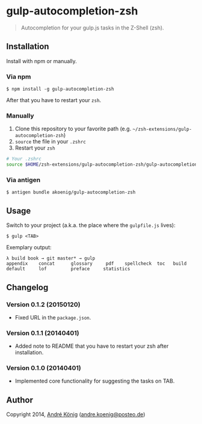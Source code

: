 # gulp-autocompletion-zsh

> Autocompletion for your gulp.js tasks in the Z-Shell (zsh).

## Installation

Install with npm or manually.

### Via npm

    $ npm install -g gulp-autocompletion-zsh

After that you have to restart your `zsh`.


### Manually

1. Clone this repository to your favorite path (e.g. `~/zsh-extensions/gulp-autocompletion-zsh`)
2. `source` the file in your `.zshrc`
3. Restart your `zsh`

```sh
# Your .zshrc
source $HOME/zsh-extensions/gulp-autocompletion-zsh/gulp-autocompletion.zsh
```

### Via antigen

    $ antigen bundle akoenig/gulp-autocompletion-zsh


## Usage

Switch to your project (a.k.a. the place where the `gulpfile.js` lives):

    $ gulp <TAB>

Exemplary output:

    λ build book → git master* → gulp
    appendix    concat      glossary     pdf    spellcheck  toc   build       default     lof         preface     statistics  

## Changelog

### Version 0.1.2 (20150120)

- Fixed URL in the `package.json`.

### Version 0.1.1 (20140401)

- Added note to README that you have to restart your zsh after installation.

### Version 0.1.0 (20140401)

- Implemented core functionality for suggesting the tasks on TAB.

## Author

Copyright 2014, [André König](http://iam.andrekoenig.info) (andre.koenig@posteo.de)

